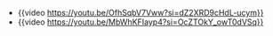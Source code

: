 - {{video https://youtu.be/OfhSqbV7Vww?si=dZ2XRD9cHdL-ucym}}
- {{video https://youtu.be/MbWhKFIayp4?si=OcZTOkY_owT0dVSq}}